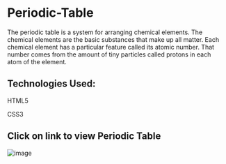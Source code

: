 # Periodic-Table
The periodic table is a system for arranging chemical elements. The chemical elements are the basic substances that make up all matter. Each chemical element has a particular feature called its atomic number. That number comes from the amount of tiny particles called protons in each atom of the element.
## Technologies Used:
HTML5 

CSS3

## Click on link to view Periodic Table
![image](https://github.com/user-attachments/assets/7957321d-501b-4f1d-ae9a-4d02a90f7df3)
